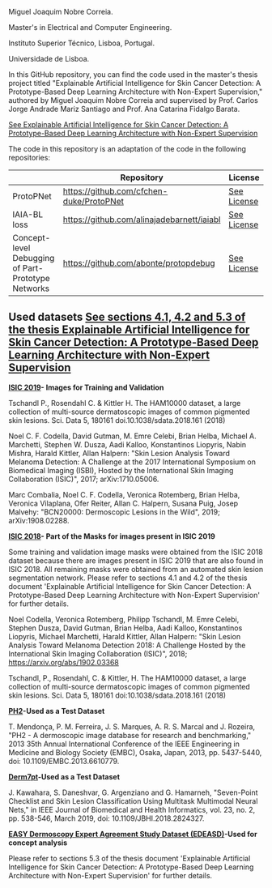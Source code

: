 Miguel Joaquim Nobre Correia.

Master's in Electrical and Computer Engineering.

Instituto Superior Técnico, Lisboa, Portugal.

Universidade de Lisboa.

In this GitHub repository, you can find the code used in the master's thesis project titled "Explainable Artificial Intelligence for Skin Cancer Detection: A Prototype-Based Deep Learning Architecture with Non-Expert Supervision," 
authored by Miguel Joaquim Nobre Correia and supervised by Prof. Carlos Jorge Andrade Mariz Santiago and Prof. Ana Catarina Fidalgo Barata.

[See Explainable Artificial Intelligence for Skin Cancer Detection: A Prototype-Based Deep Learning Architecture with Non-Expert Supervision](https://drive.google.com/file/d/1eKjxa3VhYLG_qV73ySK-5XtMqZHzTxLW/view?usp=sharing)

The code in this repository is an adaptation of the code in the following repositories:

|                                                    | Repository                                 | License                                                                                                         |
|----------------------------------------------------|--------------------------------------------|-----------------------------------------------------------------------------------------------------------------|
| ProtoPNet                                          | https://github.com/cfchen-duke/ProtoPNet   | [See License](https://github.com/cfchen-duke/ProtoPNet/blob/81bf2b70cb60e4f36e25e8be386eb616b7459321/LICENSE)   |  
| IAIA-BL loss                                       | https://github.com/alinajadebarnett/iaiabl | [See License](https://github.com/alinajadebarnett/iaiabl/blob/04efedb3f6bd0b4495e90b4d4bfcbeacfde0db57/LICENSE) |
| Concept-level Debugging of Part-Prototype Networks | https://github.com/abonte/protopdebug      | [See License](https://github.com/abonte/protopdebug/blob/main/LICENSE)                                          |

## Used datasets [See sections 4.1, 4.2 and 5.3 of the thesis Explainable Artificial Intelligence for Skin Cancer Detection: A Prototype-Based Deep Learning Architecture with Non-Expert Supervision](https://drive.google.com/file/d/1eKjxa3VhYLG_qV73ySK-5XtMqZHzTxLW/view?usp=sharing) 
**[ISIC 2019](https://challenge.isic-archive.com/data/#2019)- Images for Training and Validation** 

  Tschandl P., Rosendahl C. & Kittler H. The HAM10000 dataset, a large collection of multi-source dermatoscopic images of common pigmented skin lesions. Sci. Data 5, 180161 doi.10.1038/sdata.2018.161 (2018)
  
  Noel C. F. Codella, David Gutman, M. Emre Celebi, Brian Helba, Michael A. Marchetti, Stephen W. Dusza, Aadi Kalloo, Konstantinos Liopyris, Nabin Mishra, Harald Kittler, Allan Halpern: "Skin Lesion Analysis Toward Melanoma Detection: A Challenge at the 2017 International Symposium on Biomedical Imaging (ISBI), Hosted by the International Skin Imaging Collaboration (ISIC)", 2017; arXiv:1710.05006.
  
  Marc Combalia, Noel C. F. Codella, Veronica Rotemberg, Brian Helba, Veronica Vilaplana, Ofer Reiter, Allan C. Halpern, Susana Puig, Josep Malvehy: "BCN20000: Dermoscopic Lesions in the Wild", 2019; arXiv:1908.02288.

**[ISIC 2018](https://challenge.isic-archive.com/data/#2018)- Part of the Masks for images present in ISIC 2019**

Some training and validation image masks were obtained from the ISIC 2018 dataset because there are images present in ISIC 2019 that are also found in ISIC 2018. All remaining masks were obtained from an automated skin lesion segmentation network. Please refer to sections 4.1 and 4.2 of the thesis document 'Explainable Artificial Intelligence for Skin Cancer Detection: A Prototype-Based Deep Learning Architecture with Non-Expert Supervision' for further details.

  Noel Codella, Veronica Rotemberg, Philipp Tschandl, M. Emre Celebi, Stephen Dusza, David Gutman, Brian Helba, Aadi Kalloo, Konstantinos Liopyris, Michael Marchetti, Harald Kittler, Allan Halpern: "Skin Lesion Analysis Toward Melanoma Detection 2018: A Challenge Hosted by the International Skin Imaging Collaboration (ISIC)", 2018; https://arxiv.org/abs/1902.03368
  
  Tschandl, P., Rosendahl, C. & Kittler, H. The HAM10000 dataset, a large collection of multi-source dermatoscopic images of common pigmented skin lesions. Sci. Data 5, 180161 doi:10.1038/sdata.2018.161 (2018)

**[PH2](https://www.fc.up.pt/addi/ph2%20database.html)-Used as a Test Dataset**

  T. Mendonça, P. M. Ferreira, J. S. Marques, A. R. S. Marcal and J. Rozeira, "PH2 - A dermoscopic image database for research and benchmarking," 2013 35th Annual International Conference of the IEEE Engineering in Medicine and Biology Society (EMBC), Osaka, Japan, 2013, pp. 5437-5440, doi: 10.1109/EMBC.2013.6610779.

**[Derm7pt](https://derm.cs.sfu.ca/Welcome.html)-Used as a Test Dataset**

  J. Kawahara, S. Daneshvar, G. Argenziano and G. Hamarneh, "Seven-Point Checklist and Skin Lesion Classification Using Multitask Multimodal Neural Nets," in IEEE Journal of Biomedical and Health Informatics, vol. 23, no. 2, pp. 538-546, March 2019, doi: 10.1109/JBHI.2018.2824327.

**[EASY Dermoscopy Expert Agreement Study Dataset (EDEASD)](https://api.isic-archive.com/collections/166/?page=1)-Used for concept analysis**

Please refer to sections 5.3 of the thesis document 'Explainable Artificial Intelligence for Skin Cancer Detection: A Prototype-Based Deep Learning Architecture with Non-Expert Supervision' for further details.




